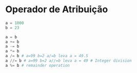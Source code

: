 # Operador de Atribuição
```python
a = 1000
b = 23

a = b
a += b
a -= b
a *= b
a /= b # a=99 b=2 a/=b leva a = 49.5  
a //= b # a=99 b=2 a//=b leva a = 49 # Integer division
a %= b # remainder operation 
```